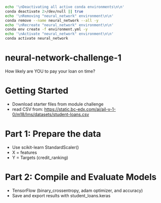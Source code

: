 ```bash
echo '\nDeactivating all active conda environments\n\n'
conda deactivate 2>/dev/null || true
echo '\nRemoving "neural_network" environment\n\n'
conda remove --name neural_network --all -y
echo '\nRecreate "neural_network" environment\n\n'
conda env create -f environment.yml -y
echo '\nActivate "neural_network" environment\n\n'
conda activate neural_network
```

# neural-network-challenge-1
How likely are YOU to pay your loan on time?


# Getting Started
- Download starter files from module challenge
- read CSV from:  https://static.bc-edx.com/ai/ail-v-1-0/m18/lms/datasets/student-loans.csv

# Part 1: Prepare the data
- Use scikit-learn StandardScaler()
- X = features
- Y = Targets (credit_ranking)

# Part 2: Compile and Evaluate Models
 - TensorFlow (binary_crossentropy, adam optimizer, and accuracy)
 - Save and export results with student_loans.keras